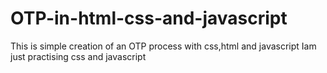 # OTP-in-html-css-and-javascript
This is simple  creation of an OTP process with css,html and javascript
Iam just practising css and javascript
